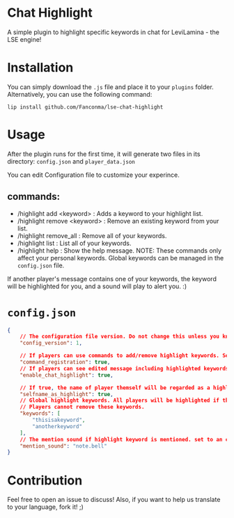 # Chat Highlight
A simple plugin to highlight specific keywords in chat for LeviLamina - the LSE engine!

# Installation
You can simply download the `.js` file and place it to your `plugins` folder.
Alternatively, you can use the following command:
```
lip install github.com/Fanconma/lse-chat-highlight
```

# Usage
After the plugin runs for the first time, it will generate two files in its directory: `config.json` and `player_data.json`

You can edit Configuration file to customize your experince.

## commands:
- /highlight add \<keyword\> : Adds a keyword to your highlight list.
- /highlight remove \<keyword\> : Remove an existing keyword from your list.
- /highlight remove_all : Remove all of your keywords.
- /highlight list : List all of your keywords.
- /highlight help : Show the help message.
NOTE: These commands only affect your personal keywords. Global keywords can be managed in the `config.json` file.

If another player's message contains one of your keywords, the keyword will be highlighted for you, and a sound will play to alert you. :)

# `config.json`
```json
{
    // The configuration file version. Do not change this unless you know what you are doing.
    "config_version": 1,

    // If players can use commands to add/remove highlight keywords. Set to true will register the "highlight" command.
    "command_registration": true,
    // If players can see edited message including highlighted keywords. Set to false will show normal messages, even if the keywords are mentioned.
    "enable_chat_highlight": true,

    // If true, the name of player themself will be regarded as a highlight keyword. (Other players name will not be regarded)
    "selfname_as_highlight": true,
    // Global highlight keywords. All players will be highlighted if the message contains these keywords.
    // Players cannot remove these keywords.
    "keywords": [
        "thisisakeyword",
        "anotherkeyword"
    ],
    // The mention sound if highlight keyword is mentioned. set to an empty string to disable the sound.
    "mention_sound": "note.bell"
}
```

# Contribution
Feel free to open an issue to discuss!
Also, if you want to help us translate to your language, fork it! ;)
